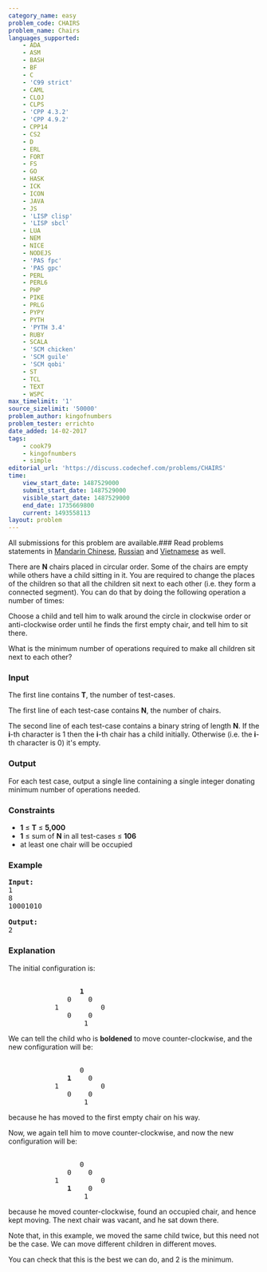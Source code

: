 ```yaml
---
category_name: easy
problem_code: CHAIRS
problem_name: Chairs
languages_supported:
    - ADA
    - ASM
    - BASH
    - BF
    - C
    - 'C99 strict'
    - CAML
    - CLOJ
    - CLPS
    - 'CPP 4.3.2'
    - 'CPP 4.9.2'
    - CPP14
    - CS2
    - D
    - ERL
    - FORT
    - FS
    - GO
    - HASK
    - ICK
    - ICON
    - JAVA
    - JS
    - 'LISP clisp'
    - 'LISP sbcl'
    - LUA
    - NEM
    - NICE
    - NODEJS
    - 'PAS fpc'
    - 'PAS gpc'
    - PERL
    - PERL6
    - PHP
    - PIKE
    - PRLG
    - PYPY
    - PYTH
    - 'PYTH 3.4'
    - RUBY
    - SCALA
    - 'SCM chicken'
    - 'SCM guile'
    - 'SCM qobi'
    - ST
    - TCL
    - TEXT
    - WSPC
max_timelimit: '1'
source_sizelimit: '50000'
problem_author: kingofnumbers
problem_tester: errichto
date_added: 14-02-2017
tags:
    - cook79
    - kingofnumbers
    - simple
editorial_url: 'https://discuss.codechef.com/problems/CHAIRS'
time:
    view_start_date: 1487529000
    submit_start_date: 1487529000
    visible_start_date: 1487529000
    end_date: 1735669800
    current: 1493558113
layout: problem
---
```

All submissions for this problem are available.###  Read problems statements in [Mandarin Chinese](http://www.codechef.com/download/translated/COOK79/mandarin/CHAIRS.pdf), [Russian](http://www.codechef.com/download/translated/COOK79/russian/CHAIRS.pdf) and [Vietnamese](http://www.codechef.com/download/translated/COOK79/vietnamese/CHAIRS.pdf) as well.

There are **N** chairs placed in circular order. Some of the chairs are empty while others have a child sitting in it. You are required to change the places of the children so that all the children sit next to each other (i.e. they form a connected segment). You can do that by doing the following operation a number of times:

Choose a child and tell him to walk around the circle in clockwise order or anti-clockwise order until he finds the first empty chair, and tell him to sit there.

What is the minimum number of operations required to make all children sit next to each other?

### Input

The first line contains **T**, the number of test-cases.

The first line of each test-case contains **N**, the number of chairs.

The second line of each test-case contains a binary string of length **N**. If the **i**-th character is 1 then the **i**-th chair has a child initially. Otherwise (i.e. the **i**-th character is 0) it's empty.

### Output

For each test case, output a single line containing a single integer donating minimum number of operations needed.

### Constraints

- **1** ≤ **T** ≤ **5,000**
- **1** ≤ sum of **N** in all test-cases ≤ **106**
- at least one chair will be occupied

### Example

<pre><b>Input:</b>
1
8
10001010

<b>Output:</b>
2
</pre>
### Explanation

The initial configuration is:

<pre>       
                 <b>1</b>
              0    0
           1          0
              0    0
                  1
</pre>
We can tell the child who is **boldened** to move counter-clockwise, and the new configuration will be:

<pre>       
                 0
              <b>1</b>    0
           1          0
              0    0
                  1
</pre>
because he has moved to the first empty chair on his way.

Now, we again tell him to move counter-clockwise, and now the new configuration will be:

<pre>       
                 0
              0    0
           1          0
              <b>1</b>    0
                  1
</pre>
because he moved counter-clockwise, found an occupied chair, and hence kept moving. The next chair was vacant, and he sat down there.

Note that, in this example, we moved the same child twice, but this need not be the case. We can move different children in different moves.

You can check that this is the best we can do, and 2 is the minimum.

